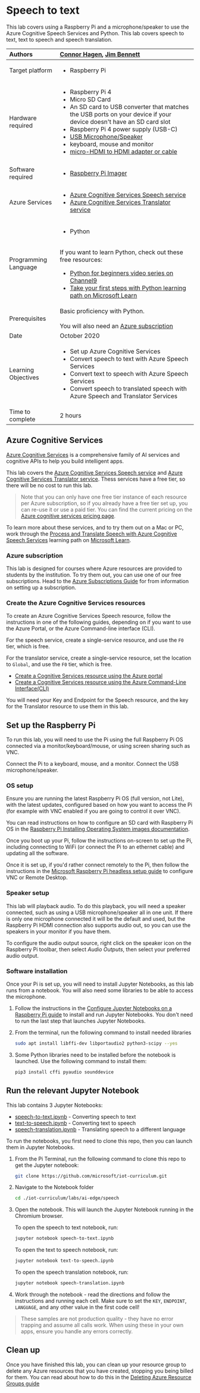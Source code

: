 # Speech to text

This lab covers using a Raspberry Pi and a microphone/speaker to use the Azure Cognitive Speech Services and Python. This lab covers speech to text, text to speech and speech translation.

| Authors | [Connor Hagen](https://github.com/chagen24), [Jim Bennett](https://github.com/JimBobBennett) |
|:---|:---|
| Target platform   | <ul><li>Raspberry Pi</li></ul> |
| Hardware required | <ul><li>Raspberry Pi 4</li><li>Micro SD Card</li><li>An SD card to USB converter that matches the USB ports on your device if your device doesn't have an SD card slot</li><li>Raspberry Pi 4 power supply (USB-C)</li><li>[USB Microphone/Speaker](https://www.amazon.com/USB-Speakerphone-Conference-Business-Microphones/dp/B07Q3D7F8S)</li><li>keyboard, mouse and monitor</li><li>[micro-HDMI to HDMI adapter or cable](https://www.raspberrypi.org/products/micro-hdmi-to-standard-hdmi-a-cable/)</li></ul> |
| Software required | <ul><li>[Raspberry Pi Imager](https://www.raspberrypi.org/downloads/)</li></ul> |
| Azure Services | <ul><li>[Azure Cognitive Services Speech service](https://azure.microsoft.com/services/cognitive-services/speech-services/?WT.mc_id=academic-7372-jabenn)</li><li>[Azure Cognitive Services Translator service](https://azure.microsoft.com/services/cognitive-services/translator/?WT.mc_id=academic-7372-jabenn)</li></ul>|
| Programming Language | <ul><li>Python</li></ul><br>If you want to learn Python, check out these free resources:<br><ul><li>[Python for beginners video series on Channel9](https://channel9.msdn.com/Series/Intro-to-Python-Development?WT.mc_id=academic-7372-jabenn)</li><li>[Take your first steps with Python learning path on Microsoft Learn](https://docs.microsoft.com/learn/paths/python-first-steps/?WT.mc_id=academic-7372-jabenn)</li></ul> |
| Prerequisites | Basic proficiency with Python.<br><br>You will also need an [Azure subscription](https://github.com/microsoft/iot-curriculum/tree/main/labs/ai-edge/ocr#azure-subscription) |
| Date | October 2020 |
| Learning Objectives | <ul><li>Set up Azure Cognitive Services</li><li>Convert speech to text with Azure Speech Services</li><li>Convert text to speech with Azure Speech Services</li><li>Convert speech to translated speech with Azure Speech and Translator Services</li></ul> |
| Time to complete | 2 hours |

## Azure Cognitive Services

[Azure Cognitive Services](https://azure.microsoft.com/services/cognitive-services/?WT.mc_id=academic-7372-jabenn) is a comprehensive family of AI services and cognitive APIs to help you build intelligent apps.

This lab covers the [Azure Cognitive Services Speech service](https://azure.microsoft.com/services/cognitive-services/speech-services/?WT.mc_id=academic-7372-jabenn) and [Azure Cognitive Services Translator service](https://azure.microsoft.com/services/cognitive-services/translator/?WT.mc_id=academic-7372-jabenn). Thess services have a free tier, so there will be no cost to run this lab.

> Note that you can only have one free tier instance of each resource per Azure subscription, so if you already have a free tier set up, you can re-use it or use a paid tier. You can find the current pricing on the [Azure cognitive services pricing page](https://azure.microsoft.com/pricing/details/cognitive-services/?WT.mc_id=academic-7372-jabenn).

To learn more about these services, and to try them out on a Mac or PC, work through the [Process and Translate Speech with Azure Cognitive Speech Services](https://docs.microsoft.com/learn/paths/process-translate-speech-azure-cognitive-speech-services/?WT.mc_id=academic-7372-jabenn) learning path on [Microsoft Learn](https://docs.microsoft.com/learn?WT.mc_id=academic-7372-jabenn).

### Azure subscription

This lab is designed for courses where Azure resources are provided to students by the institution. To try them out, you can use one of our free subscriptions. Head to the [Azure Subscriptions Guide](../../../azure-subscription.md) for from information on setting up a subscription.

### Create the Azure Cognitive Services resources

To create an Azure Cognitive Services Speech resource, follow the instructions in one of the following guides, depending on if you want to use the Azure Portal, or the Azure Command-line interface (CLI).

For the speech service, create a single-service resource, and use the `F0` tier, which is free.

For the translator service, create a single-service resource, set the location to `Global`, and use the `F0` tier, which is free.

* [Create a Cognitive Services resource using the Azure portal](https://docs.microsoft.com/azure/cognitive-services/cognitive-services-apis-create-account?tabs=multiservice%2Cwindows&WT.mc_id=academic-7372-jabenn)
* [Create a Cognitive Services resource using the Azure Command-Line Interface(CLI)](https://docs.microsoft.com/azure/cognitive-services/cognitive-services-apis-create-account-cli?tabs=windows&WT.mc_id=academic-7372-jabenn)

You will need your Key and Endpoint for the Speech resource, and the key for the Translator resource to use them in this lab.

## Set up the Raspberry Pi

To run this lab, you will need to use the Pi using the full Raspberry Pi OS connected via a monitor/keyboard/mouse, or using screen sharing such as VNC.

Connect the Pi to a keyboard, mouse, and a monitor. Connect the USB microphone/speaker.

### OS setup

Ensure you are running the latest Raspberry Pi OS (full version, not Lite), with the latest updates, configured based on how you want to access the Pi (for example with VNC enabled if you are going to control it over VNC).

You can read instructions on how to configure an SD card with Raspberry Pi OS in the [Raspberry Pi Installing Operating System images documentation](https://www.raspberrypi.org/documentation/installation/installing-images/).

Once you boot up your Pi, follow the instructions on-screen to set up the Pi, including connecting to WiFi (or connect the Pi to an ethernet cable) and updating all the software.

Once it is set up, if you'd rather connect remotely to the Pi, then follow the instructions in the [Microsoft Raspberry Pi headless setup guide](https://github.com/microsoft/rpi-resources/tree/master/headless-setup#remote-desktop) to configure VNC or Remote Desktop.

### Speaker setup

This lab will playback audio. To do this playback, you will need a speaker connected, such as using a USB microphone/speaker all in one unit. If there is only one microphone connected it will be the default and used, but the Raspberry Pi HDMI connection also supports audio out, so you can use the speakers in your monitor if you have them.

To configure the audio output source, right click on the speaker icon on the Raspberry Pi toolbar, then select *Audio Outputs*, then select your preferred audio output.

### Software installation

Once your Pi is set up, you will need to install Jupyter Notebooks, as this lab runs from a notebook. You will also need some libraries to be able to access the microphone.

1. Follow the instructions in the [Configure Jupyter Notebooks on a Raspberry Pi guide](../../../../devices/configure-jupyter-notebooks-raspberry-pi.md) to install and run Jupyter Notebooks. You don't need to run the last step that launches Jupyter Notebooks.

1. From the terminal, run the following command to install needed libraries

    ```sh
    sudo apt install libffi-dev libportaudio2 python3-scipy --yes
    ```

1. Some Python libraries need to be installed before the notebook is launched. Use the following command to install them:

    ```sh
    pip3 install cffi pyaudio sounddevice
    ```

## Run the relevant Jupyter Notebook

This lab contains 3 Jupyter Notebooks:

* [speech-to-text.ipynb](./speech-to-text.ipynb) - Converting speech to text
* [text-to-speech.ipynb](./text-to-speech.ipynb) - Converting text to speech
* [speech-translation.ipynb](./speech-translation.ipynb) - Translating speech to a different language

To run the notebooks, you first need to clone this repo, then you can launch them in Jupyter Notebooks.

1. From the Pi Terminal, run the following command to clone this repo to get the Jupyter notebook:

    ```sh
    git clone https://github.com/microsoft/iot-curriculum.git
    ```

1. Navigate to the Notebook folder

    ```sh
    cd ./iot-curriculum/labs/ai-edge/speech
    ```

1. Open the notebook. This will launch the Jupyter Notebook running in the Chromium browser.

    To open the speech to text notebook, run:

    ```sh
    jupyter notebook speech-to-text.ipynb
    ```

    To open the text to speech notebook, run:

    ```sh
    jupyter notebook text-to-speech.ipynb
    ```

    To open the speech translation notebook, run:

    ```sh
    jupyter notebook speech-translation.ipynb
    ```

1. Work through the notebook - read the directions and follow the instructions and running each cell. Make sure to set the `KEY`, `ENDPOINT`, `LANGUAGE`, and any other value in the first code cell!

> These samples are not production quality - they have no error trapping and assume all calls work. When using these in your own apps, ensure you handle any errors correctly.

## Clean up

Once you have finished this lab, you can clean up your resource group to delete any Azure resources that you have created, stopping you being billed for them. You can read about how to do this in the [Deleting Azure Resource Groups guide](https://docs.microsoft.com/azure/azure-resource-manager/management/manage-resource-groups-portal?WT.mc_id=academic-7372-jabenn#delete-resource-groups)
